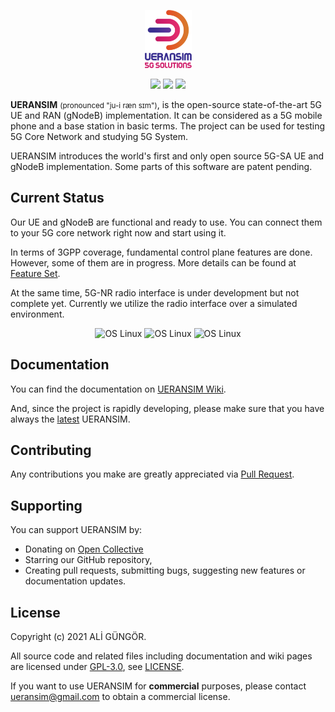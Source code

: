 <p align="center">
  <a href="https://github.com/aligungr/UERANSIM"><img src="/.github/logo.png" width="75" title="UERANSIM"></a>
</p>
<p align="center">
<img src="https://img.shields.io/badge/UERANSIM-v3.2.1-blue" />
<img src="https://img.shields.io/badge/3GPP-R15-orange" />
<img src="https://img.shields.io/badge/License-GPL--3.0-green"/>
</p>

**UERANSIM** <small>(pronounced "ju-i ræn sɪm")</small>, is the open-source state-of-the-art 5G UE and RAN (gNodeB)
implementation. It can be considered as a 5G mobile phone and a base station in basic terms. The project can be used for
testing 5G Core Network and studying 5G System.

UERANSIM introduces the world's first and only open source 5G-SA UE and gNodeB implementation.
Some parts of this software are patent pending.

## Current Status

Our UE and gNodeB are functional and ready to use. You can connect them to your 5G core network right now and start
using it.

In terms of 3GPP coverage, fundamental control plane features are done. However, some of them are in progress.
More details can be found at [Feature Set](https://github.com/aligungr/UERANSIM/wiki/Feature-Set).

At the same time, 5G-NR radio interface is under development but not complete yet. Currently we utilize the radio
interface over a simulated environment.

<p align="center">
<img src="https://img.shields.io/badge/Radio%20Interface-in%20progress-orange" alt="OS Linux"/>
<img src="https://img.shields.io/badge/Control%20Plane-functional-green" alt="OS Linux"/>  
<img src="https://img.shields.io/badge/User%20Plane-functional-green" alt="OS Linux"/>
</p>

## Documentation

You can find the documentation on [UERANSIM Wiki](https://github.com/aligungr/UERANSIM/wiki).

And, since the project is rapidly developing, please make sure that you have always
the [latest](https://github.com/aligungr/UERANSIM/releases) UERANSIM.

## Contributing

Any contributions you make are greatly appreciated via [Pull Request](https://github.com/aligungr/UERANSIM/pulls).

## Supporting

You can support UERANSIM by:

- Donating on [Open Collective](https://opencollective.com/UERANSIM)
- Starring our GitHub repository,
- Creating pull requests, submitting bugs, suggesting new features or documentation updates.

## License

Copyright (c) 2021 ALİ GÜNGÖR.

All source code and related files including documentation and wiki pages are licensed
under [GPL-3.0](https://www.gnu.org/licenses/gpl-3.0.en.html),
see [LICENSE](https://github.com/aligungr/UERANSIM/blob/master/LICENSE).

If you want to use UERANSIM for **commercial** purposes, please contact [ueransim@gmail.com](mailto:ueransim@gmail.com) to obtain a commercial license.
